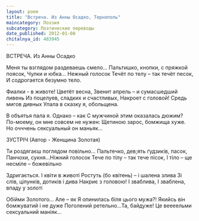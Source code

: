 ```yaml
---
layout: poem
title: "Встреча. Из Анны Осадко, Тернополь"
maincategory: Поэзия
subcategory: Поэтические переводы
date_published: 2012-01-08
chitalnya_id: 483945
---
```




ВСТРЕЧА. Из Анны Осадко

Меня ты взглядом раздеваешь смело...
Пальтишко, кнопки, с пряжкой поясок,
Чулки и юбка... Нежный голосок
Течёт по телу – так течёт песок,
И содрогается безумно тело.

Фиалки - в животе! Цветёт весна,
Звенит апрель – и сумасшедший ливень
Из поцелуев, сладких и счастливых, 
Накроет с головой! Средь мигов дивных
Упала в сказку я, обольщена.

В объятья пала я. Однако – как
С мужчиной этим оказалась дюжим?
По-моему, он мне совсем не нужен:
Щетиною зарос, бомжища хуже.
Но очччень сексуальный он маньяк...

ЗУСТРІЧ
(Автор - Женщина Золотая)

Ти роздягаєш поглядом повільно...
Пальтечко, дев;ять ґудзиків, пасок,
Панчохи, сукня...Ніжний голосок
Тече по тілу – так тече пісок,
І тіло – ще несміле – божевільно

Здригається. І квіти в животі
Ростуть (бо квітень) – і шалена злива
Зі слів, цілунків, дотиків і дива
Накриє з головою! І зваблива,
І зваблена, впаду у золоті

Обійми Золотого...
Але – як
Я опинилась біля цього мужа?!
Якийсь він бомжуватий і не дуже
Поголений ретельно...Та, байдуже!
Це веееельми сексуальний маніяк...






